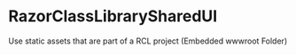 # RazorClassLibrarySharedUI
Use static assets that are part of a RCL project (Embedded wwwroot Folder)
